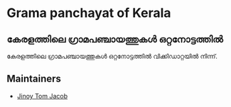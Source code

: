 # Grama panchayat of Kerala
## കേരളത്തിലെ ഗ്രാമപഞ്ചായത്തുകൾ ഒറ്റനോട്ടത്തില്‍

കേരളത്തിലെ ഗ്രാമപഞ്ചായത്തുകൾ ഒറ്റനോട്ടത്തില്‍ വിക്കിഡാറ്റയിൽ നിന്ന്.

## Maintainers
- [Jinoy Tom Jacob](https://about.me/jinoytomjacob)
